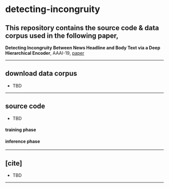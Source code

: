# detecting-incongruity


## This repository contains the source code & data corpus used in the following paper,

**Detecting Incongruity Between News Headline and Body Text via a Deep Hierarchical Encoder**, AAAI-19, <a href="https://arxiv.org/abs/1811.07066">paper</a>

----------

## download data corpus
- TBD 

----------
## source code
- TBD
#### training phase
#### inference phase

----------


## [cite]
- TBD

----------
